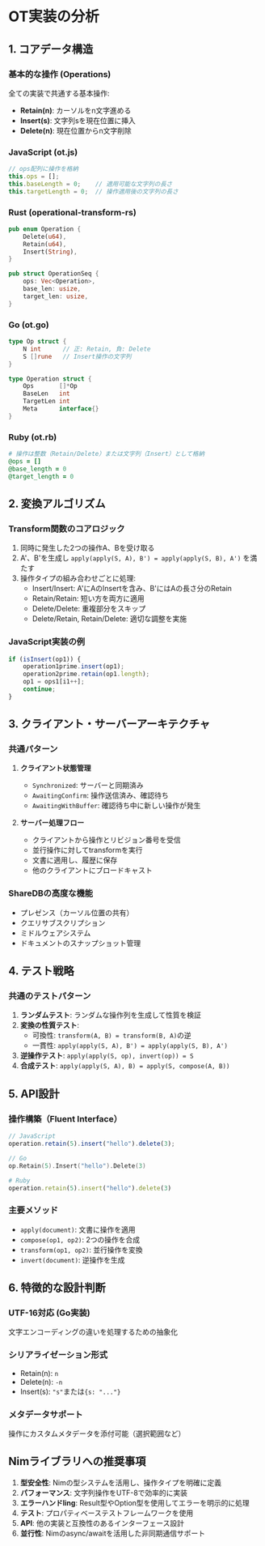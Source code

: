 # OT実装の分析

## 1. コアデータ構造

### 基本的な操作 (Operations)
全ての実装で共通する基本操作:
- **Retain(n)**: カーソルをn文字進める
- **Insert(s)**: 文字列sを現在位置に挿入
- **Delete(n)**: 現在位置からn文字削除

### JavaScript (ot.js)
```javascript
// ops配列に操作を格納
this.ops = [];
this.baseLength = 0;    // 適用可能な文字列の長さ
this.targetLength = 0;  // 操作適用後の文字列の長さ
```

### Rust (operational-transform-rs)
```rust
pub enum Operation {
    Delete(u64),
    Retain(u64),
    Insert(String),
}

pub struct OperationSeq {
    ops: Vec<Operation>,
    base_len: usize,
    target_len: usize,
}
```

### Go (ot.go)
```go
type Op struct {
    N int      // 正: Retain, 負: Delete
    S []rune   // Insert操作の文字列
}

type Operation struct {
    Ops       []*Op
    BaseLen   int
    TargetLen int
    Meta      interface{}
}
```

### Ruby (ot.rb)
```ruby
# 操作は整数（Retain/Delete）または文字列（Insert）として格納
@ops = []
@base_length = 0
@target_length = 0
```

## 2. 変換アルゴリズム

### Transform関数のコアロジック
1. 同時に発生した2つの操作A、Bを受け取る
2. A'、B'を生成し `apply(apply(S, A), B') = apply(apply(S, B), A')` を満たす
3. 操作タイプの組み合わせごとに処理:
   - Insert/Insert: A'にAのInsertを含み、B'にはAの長さ分のRetain
   - Retain/Retain: 短い方を両方に適用
   - Delete/Delete: 重複部分をスキップ
   - Delete/Retain, Retain/Delete: 適切な調整を実施

### JavaScript実装の例
```javascript
if (isInsert(op1)) {
    operation1prime.insert(op1);
    operation2prime.retain(op1.length);
    op1 = ops1[i1++];
    continue;
}
```

## 3. クライアント・サーバーアーキテクチャ

### 共通パターン
1. **クライアント状態管理**
   - `Synchronized`: サーバーと同期済み
   - `AwaitingConfirm`: 操作送信済み、確認待ち
   - `AwaitingWithBuffer`: 確認待ち中に新しい操作が発生

2. **サーバー処理フロー**
   - クライアントから操作とリビジョン番号を受信
   - 並行操作に対してtransformを実行
   - 文書に適用し、履歴に保存
   - 他のクライアントにブロードキャスト

### ShareDBの高度な機能
- プレゼンス（カーソル位置の共有）
- クエリサブスクリプション
- ミドルウェアシステム
- ドキュメントのスナップショット管理

## 4. テスト戦略

### 共通のテストパターン
1. **ランダムテスト**: ランダムな操作列を生成して性質を検証
2. **変換の性質テスト**:
   - 可換性: `transform(A, B) = transform(B, A)`の逆
   - 一貫性: `apply(apply(S, A), B') = apply(apply(S, B), A')`
3. **逆操作テスト**: `apply(apply(S, op), invert(op)) = S`
4. **合成テスト**: `apply(apply(S, A), B) = apply(S, compose(A, B))`

## 5. API設計

### 操作構築（Fluent Interface）
```javascript
// JavaScript
operation.retain(5).insert("hello").delete(3);
```

```go
// Go
op.Retain(5).Insert("hello").Delete(3)
```

```ruby
# Ruby
operation.retain(5).insert("hello").delete(3)
```

### 主要メソッド
- `apply(document)`: 文書に操作を適用
- `compose(op1, op2)`: 2つの操作を合成
- `transform(op1, op2)`: 並行操作を変換
- `invert(document)`: 逆操作を生成

## 6. 特徴的な設計判断

### UTF-16対応 (Go実装)
文字エンコーディングの違いを処理するための抽象化

### シリアライゼーション形式
- Retain(n): `n`
- Delete(n): `-n`
- Insert(s): `"s"`または`{s: "..."}`

### メタデータサポート
操作にカスタムメタデータを添付可能（選択範囲など）

## Nimライブラリへの推奨事項

1. **型安全性**: Nimの型システムを活用し、操作タイプを明確に定義
2. **パフォーマンス**: 文字列操作をUTF-8で効率的に実装
3. **エラーハンドling**: Result型やOption型を使用してエラーを明示的に処理
4. **テスト**: プロパティベーステストフレームワークを使用
5. **API**: 他の実装と互換性のあるインターフェース設計
6. **並行性**: Nimのasync/awaitを活用した非同期通信サポート
